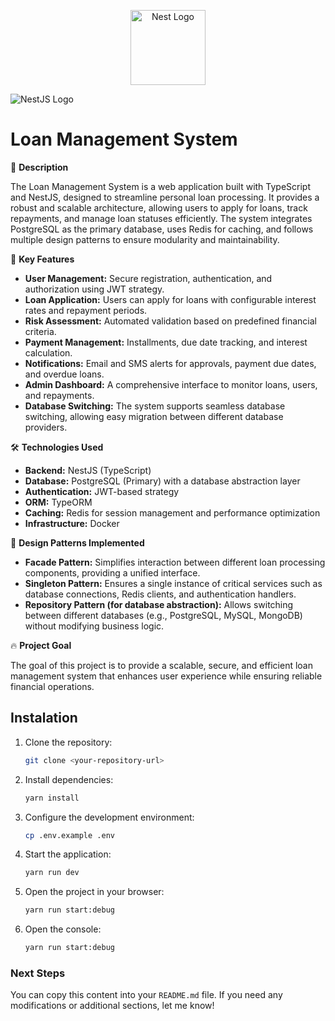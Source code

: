 <p align="center">
  <a href="http://nestjs.com/" target="blank"><img src="https://nestjs.com/img/logo-small.svg" width="120" alt="Nest Logo" /></a>
</p>

[circleci-image]: https://img.shields.io/circleci/build/github/nestjs/nest/master?token=abc123def456
[circleci-url]: https://circleci.com/gh/nestjs/nest

![NestJS Logo](https://nestjs.com/img/logo_small.svg)

# Loan Management System

📌 **Description**

The Loan Management System is a web application built with TypeScript and NestJS, designed to streamline personal loan processing. It provides a robust and scalable architecture, allowing users to apply for loans, track repayments, and manage loan statuses efficiently. The system integrates PostgreSQL as the primary database, uses Redis for caching, and follows multiple design patterns to ensure modularity and maintainability.

🚀 **Key Features**

- **User Management:** Secure registration, authentication, and authorization using JWT strategy.
- **Loan Application:** Users can apply for loans with configurable interest rates and repayment periods.
- **Risk Assessment:** Automated validation based on predefined financial criteria.
- **Payment Management:** Installments, due date tracking, and interest calculation.
- **Notifications:** Email and SMS alerts for approvals, payment due dates, and overdue loans.
- **Admin Dashboard:** A comprehensive interface to monitor loans, users, and repayments.
- **Database Switching:** The system supports seamless database switching, allowing easy migration between different database providers.

🛠 **Technologies Used**

- **Backend:** NestJS (TypeScript)
- **Database:** PostgreSQL (Primary) with a database abstraction layer
- **Authentication:** JWT-based strategy
- **ORM:** TypeORM
- **Caching:** Redis for session management and performance optimization
- **Infrastructure:** Docker

🎯 **Design Patterns Implemented**

- **Facade Pattern:** Simplifies interaction between different loan processing components, providing a unified interface.
- **Singleton Pattern:** Ensures a single instance of critical services such as database connections, Redis clients, and authentication handlers.
- **Repository Pattern (for database abstraction):** Allows switching between different databases (e.g., PostgreSQL, MySQL, MongoDB) without modifying business logic.

🔥 **Project Goal**

The goal of this project is to provide a scalable, secure, and efficient loan management system that enhances user experience while ensuring reliable financial operations.

## Instalation

1. Clone the repository:
   ```bash
   git clone <your-repository-url>
   ```
2. Install dependencies:
   ```bash
   yarn install
   ```
3. Configure the development environment:
   ```bash
   cp .env.example .env
   ```
4. Start the application:
   ```bash
   yarn run dev
   ```
5. Open the project in your browser:
   ```bash
   yarn run start:debug
   ```
6. Open the console:
   ```bash
   yarn run start:debug
   ```

### Next Steps

You can copy this content into your `README.md` file. If you need any modifications or additional sections, let me know!
